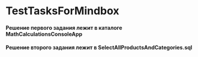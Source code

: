 # TestTasksForMindbox

#### Решение первого задания лежит в каталоге MathCalculationsConsoleApp

#### Решение второго задания лежит в SelectAllProductsAndCategories.sql
